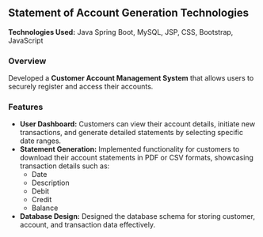 ## Statement of Account Generation Technologies

**Technologies Used:** Java Spring Boot, MySQL, JSP, CSS, Bootstrap, JavaScript

### Overview
Developed a **Customer Account Management System** that allows users to securely register and access their accounts.

### Features
- **User Dashboard:** Customers can view their account details, initiate new transactions, and generate detailed statements by selecting specific date ranges.
- **Statement Generation:** Implemented functionality for customers to download their account statements in PDF or CSV formats, showcasing transaction details such as:
  - Date
  - Description
  - Debit
  - Credit
  - Balance
- **Database Design:** Designed the database schema for storing customer, account, and transaction data effectively.
